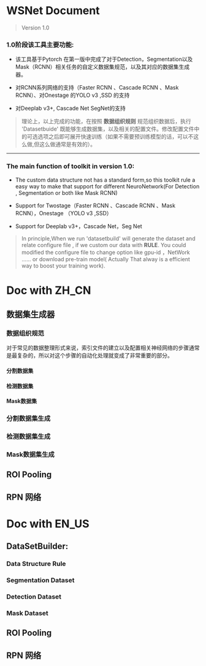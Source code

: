# WSNet Document
> Version 1.0

### 1.0阶段该工具主要功能:

* 该工具基于Pytorch 在第一版中完成了对于Detection，Segmentation以及Mask（RCNN）相关任务的自定义数据集规范，以及其对应的数据集生成器。

* 对RCNN系列网络的支持（Faster RCNN 、Cascade RCNN 、Mask RCNN）、对Onestage 的YOLO v3 ,SSD
  的支持

* 对Deeplab v3+, Cascade Net SegNet的支持


> 理论上，以上完成的功能，在按照
> **数据组织规则**
> 规范组织数据后，执行 'Datasetbuide' 既能够生成数据集，以及相关的配置文件。修改配置文件中的可选选项之后即可展开快速训练（如果不需要预训练模型的话，可以不这么做,但这么做通常是有效的）。

****

### The main function of toolkit in version 1.0:

* The custom data structure not has a standard form,so this toolkit rule a easy way to make that support for different NeuroNetwork(For Detection , Segmentation or both like Mask RCNN)

* Support for Twostage（Faster RCNN 、Cascade RCNN 、Mask RCNN），Onestage （YOLO v3 ,SSD）

* Support for Deeplab v3+，Cascade Net，Seg Net

> In principle,When we run 'datasetbuild' will generate the dataset and relate configure file , if we custom our data with
>  **RULE**.
>  You could modified the configure file to change option like gpu-id ，NetWork ...... or download pre-train model( Actually That alway is a efficient way to boost your training work). 

# Doc with ZH_CN

## 数据集生成器

### 数据组织规范

对于常见的数据整理形式来说，索引文件的建立以及配置相关神经网络的步骤通常是最复杂的，所以对这个步骤的自动化处理就变成了非常重要的部分。




#### 分割数据集


#### 检测数据集


#### Mask数据集


### 分割数据集生成

### 检测数据集生成

### Mask数据集生成

## ROI Pooling

## RPN 网络



# Doc with EN_US

## DataSetBuilder:

### Data Structure Rule

### Segmentation Dataset


### Detection Dataset


### Mask Dataset

## ROI Pooling

## RPN 网络